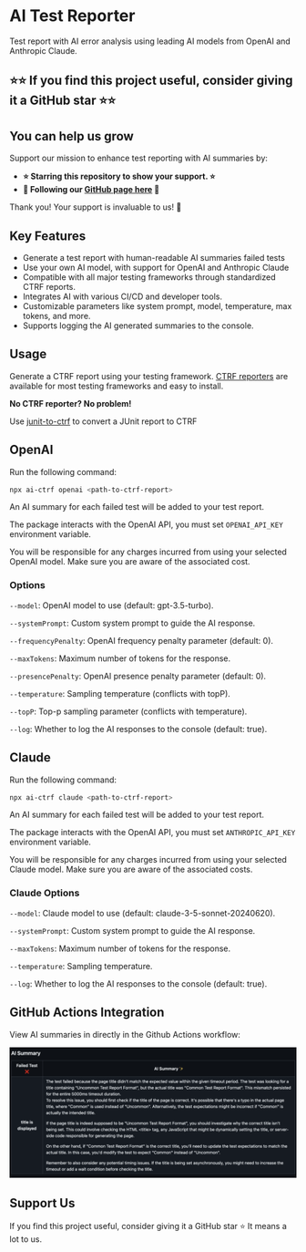 # AI Test Reporter

Test report with AI error analysis using leading AI models from OpenAI and Anthropic Claude.

## **⭐⭐ If you find this project useful, consider giving it a GitHub star ⭐⭐**

## You can help us grow

Support our mission to enhance test reporting with AI summaries by:

- **⭐ Starring this repository to show your support. ⭐**
- **🙌 Following our [GitHub page here](https://github.com/ctrf-io) 🙌**

Thank you! Your support is invaluable to us! 💙

## Key Features

- Generate a test report with human-readable AI summaries failed tests
- Use your own AI model, with support for OpenAI and Anthropic Claude
- Compatible with all major testing frameworks through standardized CTRF reports.
- Integrates AI with various CI/CD and developer tools.
- Customizable parameters like system prompt, model, temperature, max tokens, and more.
- Supports logging the AI generated summaries to the console.

## Usage

Generate a CTRF report using your testing framework. [CTRF reporters](https://github.com/orgs/ctrf-io/repositories) are available for most testing frameworks and easy to install.

**No CTRF reporter? No problem!**

Use [junit-to-ctrf](https://github.com/ctrf-io/junit-to-ctrf) to convert a JUnit report to CTRF

## OpenAI

Run the following command:

```bash
npx ai-ctrf openai <path-to-ctrf-report>
```

An AI summary for each failed test will be added to your test report.

The package interacts with the OpenAI API, you must set `OPENAI_API_KEY` environment variable.

You will be responsible for any charges incurred from using your selected OpenAI model. Make sure you are aware of the associated cost.

### Options

`--model`: OpenAI model to use (default: gpt-3.5-turbo).

`--systemPrompt`: Custom system prompt to guide the AI response.

`--frequencyPenalty`: OpenAI frequency penalty parameter (default: 0).

`--maxTokens`: Maximum number of tokens for the response.

`--presencePenalty`: OpenAI presence penalty parameter (default: 0).

`--temperature`: Sampling temperature (conflicts with topP).

`--topP`: Top-p sampling parameter (conflicts with temperature).

`--log`: Whether to log the AI responses to the console (default: true).

## Claude

Run the following command:

```bash
npx ai-ctrf claude <path-to-ctrf-report>
```

An AI summary for each failed test will be added to your test report.

The package interacts with the OpenAI API, you must set `ANTHROPIC_API_KEY` environment variable.

You will be responsible for any charges incurred from using your selected Claude model. Make sure you are aware of the associated costs.

### Claude Options

`--model`: Claude model to use (default: claude-3-5-sonnet-20240620).

`--systemPrompt`: Custom system prompt to guide the AI response.

`--maxTokens`: Maximum number of tokens for the response.

`--temperature`: Sampling temperature.

`--log`: Whether to log the AI responses to the console (default: true).

## GitHub Actions Integration

View AI summaries in directly in the Github Actions workflow:

![Github](assets/github.png)

## Support Us

If you find this project useful, consider giving it a GitHub star ⭐ It means a lot to us.

